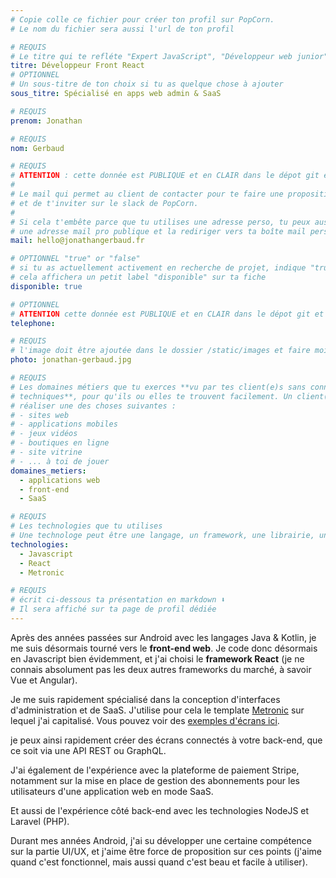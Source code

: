 ```yaml
---
# Copie colle ce fichier pour créer ton profil sur PopCorn.
# Le nom du fichier sera aussi l'url de ton profil

# REQUIS
# Le titre qui te refléte "Expert JavaScript", "Développeur web junior"
titre: Développeur Front React
# OPTIONNEL
# Un sous-titre de ton choix si tu as quelque chose à ajouter
sous_titre: Spécialisé en apps web admin & SaaS

# REQUIS
prenom: Jonathan

# REQUIS
nom: Gerbaud

# REQUIS
# ATTENTION : cette donnée est PUBLIQUE et en CLAIR dans le dépot git et sur le site
#
# Le mail qui permet au client de contacter pour te faire une proposition de projet
# et de t'inviter sur le slack de PopCorn.
#
# Si cela t'embête parce que tu utilises une adresse perso, tu peux aussi te créer
# une adresse mail pro publique et la rediriger vers ta boîte mail perso
mail: hello@jonathangerbaud.fr

# OPTIONNEL "true" or "false"
# si tu as actuellement activement en recherche de projet, indique "true" ici,
# cela affichera un petit label "disponible" sur ta fiche
disponible: true

# OPTIONNEL
# ATTENTION cette donnée est PUBLIQUE et en CLAIR dans le dépot git et sur le site
telephone:

# REQUIS
# l'image doit être ajoutée dans le dossier /static/images et faire moins de 100ko ! Sa hauteur affichée sur le site sera de 300px, elle s'adaptera comme elle peut au responsive avec du css.
photo: jonathan-gerbaud.jpg

# REQUIS
# Les domaines métiers que tu exerces **vu par tes client(e)s sans connaissances
# techniques**, pour qu'ils ou elles te trouvent facilement. Un client(e) veut par exemple
# réaliser une des choses suivantes :
# - sites web
# - applications mobiles
# - jeux vidéos
# - boutiques en ligne
# - site vitrine
# - ... à toi de jouer
domaines_metiers:
  - applications web
  - front-end
  - SaaS

# REQUIS
# Les technologies que tu utilises
# Une technologe peut être une langage, un framework, une librairie, un CMS ...
technologies:
  - Javascript
  - React
  - Metronic

# REQUIS
# écrit ci-dessous ta présentation en markdown ⬇️
# Il sera affiché sur ta page de profil dédiée
---
```


Après des années passées sur Android avec les langages Java & Kotlin, je me suis désormais tourné vers le **front-end web**. Je code donc désormais en Javascript bien évidemment, et j'ai choisi le **framework React** (je ne connais absolument pas les deux autres frameworks du marché, à savoir Vue et Angular).

Je me suis rapidement spécialisé dans la conception d'interfaces d'administration et de SaaS. J'utilise pour cela le template [Metronic](https://preview.themeforest.net/item/metronic-responsive-admin-dashboard-template/full_screen_preview/4021469) sur lequel j'ai capitalisé. Vous pouvez voir des [exemples d'écrans ici](https://drive.google.com/drive/folders/11YSzS5EEb1uSD2aUMC8FWYPlrBhXYY18?usp=sharing).

je peux ainsi rapidement créer des écrans connectés à votre back-end, que ce soit via une API REST ou GraphQL.

J'ai également de l'expérience avec la plateforme de paiement Stripe, notamment sur la mise en place de gestion des abonnements pour les utilisateurs d'une application web en mode SaaS.

Et aussi de l'expérience côté back-end avec les technologies NodeJS et Laravel (PHP).

Durant mes années Android, j'ai su développer une certaine compétence sur la partie UI/UX, et j'aime être force de proposition sur ces points (j'aime quand c'est fonctionnel, mais aussi quand c'est beau et facile à utiliser).
